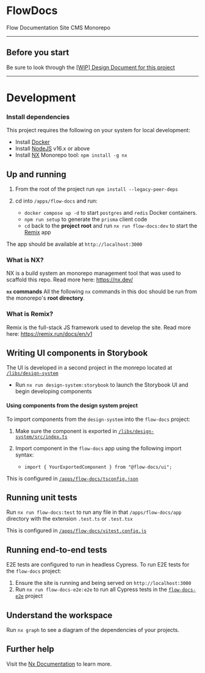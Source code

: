 

# FlowDocs

Flow Documentation Site CMS Monorepo

---

## Before you start

Be sure to look through the [[WIP] Design Document for this project](https://www.notion.so/dapperlabs/New-Docs-Site-Technical-Requirements-87d502531e484735853e88e02902de25#659da2b42ca840a980e951d85d5e93fa)

---

# Development

### Install dependencies

This project requires the following on your system for local development:
-  Install [Docker](https://docs.docker.com/get-docker/)
-  Install [NodeJS](https://nodejs.org/en/download/) v16.x or above
-  Install [NX](https://nx.dev/) Monorepo tool: `npm install -g nx`

## Up and running

1) From the root of the project run `npm install --legacy-peer-deps`
2) cd into `/apps/flow-docs` and run:

    - `docker compose up -d` to start `postgres` and `redis` Docker containers. 
    - `npm run setup` to generate the `prisma` client code
    - `cd` back to the **project root** and run `nx run flow-docs:dev` to start the [Remix](https://remix.run/) app

The app should be available at `http://localhost:3000`


### What is NX?
NX is a build system an monorepo management tool that was used to scaffold this repo.
Read more here: https://nx.dev/

**`nx` commands**
All the following `nx` commands in this doc should be run from the monorepo's **root directory**.

### What is Remix?
Remix is the full-stack JS framework used to develop the site.
Read more here: https://remix.run/docs/en/v1

## Writing UI components in Storybook

The UI is developed in a second project in the monrepo located at [`/libs/design-system`](https://github.com/onflow/next-docs-v1/tree/main/libs/design-system)
- Run `nx run design-system:storybook` to launch the Storybook UI and begin developing components

#### Using components from the design system project


To import components from the `design-system` into the `flow-docs` project:

1) Make sure the component is exported in [`/libs/design-system/src/index.ts`](https://github.com/onflow/next-docs-v1/blob/main/libs/design-system/src/index.ts)
2) Import component in the `flow-docs` app using the following import syntax:
   
   - `import { YourExportedComponent } from "@flow-docs/ui";`

This is configured in [`/apps/flow-docs/tsconfig.json`](https://github.com/onflow/next-docs-v1/blob/main/apps/flow-docs/tsconfig.json)

## Running unit tests

Run `nx run flow-docs:test` to run any file in that `/apps/flow-docs/app` directory with the extension `.test.ts` or `.test.tsx`

This is configured in [`/apps/flow-docs/vitest.config.js`](https://github.com/onflow/next-docs-v1/blob/main/apps/flow-docs/vitest.config.json)

## Running end-to-end tests

E2E tests are configured to run in headless Cypress. To run E2E tests for the `flow-docs` project: 

1) Ensure the site is running and being served on `http://localhost:3000`
2) Run `nx run flow-docs-e2e:e2e` to run all Cypress tests in the [`flow-docs-e2e`](https://github.com/onflow/next-docs-v1/tree/main/apps/flow-docs-e2e) project

## Understand the workspace

Run `nx graph` to see a diagram of the dependencies of your projects.

## Further help

Visit the [Nx Documentation](https://nx.dev) to learn more.
